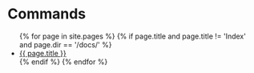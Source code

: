 # Commands

<ul>
{% for page in site.pages %}
{% if page.title and page.title != 'Index' and page.dir == '/docs/' %}
  <li><a href="{{ page.url | relative_url }}">{{ page.title }}</a></li>
{% endif %}
{% endfor %}
</ul>
